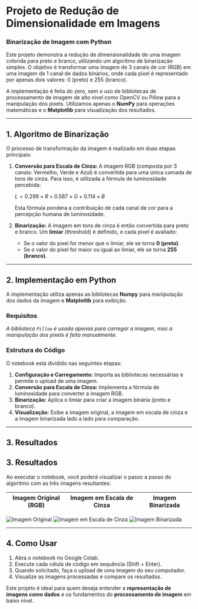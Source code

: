 # Projeto de Redução de Dimensionalidade em Imagens
### Binarização de Imagem com Python

Este projeto demonstra a redução de dimensionalidade de uma imagem colorida para preto e branco, utilizando um algoritmo de binarização simples. O objetivo é transformar uma imagem de 3 canais de cor (RGB) em uma imagem de 1 canal de dados binários, onde cada pixel é representado por apenas dois valores: 0 (preto) e 255 (branco).

A implementação é feita do zero, sem o uso de bibliotecas de processamento de imagem de alto nível como OpenCV ou Pillow para a manipulação dos pixels. Utilizamos apenas o **NumPy** para operações matemáticas e o **Matplotlib** para visualização dos resultados.

---

## 1. Algoritmo de Binarização

O processo de transformação da imagem é realizado em duas etapas principais:

1.  **Conversão para Escala de Cinza:** A imagem RGB (composta por 3 canais: Vermelho, Verde e Azul) é convertida para uma única camada de tons de cinza. Para isso, é utilizada a fórmula de luminosidade percebida:
    
    $L = 0.299 \times R + 0.587 \times G + 0.114 \times B$
    
    Esta fórmula pondera a contribuição de cada canal de cor para a percepção humana de luminosidade.

2.  **Binarização:** A imagem em tons de cinza é então convertida para preto e branco. Um **limiar** (threshold) é definido, e cada pixel é avaliado:
    * Se o valor do pixel for menor que o limiar, ele se torna **0 (preto)**.
    * Se o valor do pixel for maior ou igual ao limiar, ele se torna **255 (branco)**.

---

## 2. Implementação em Python

A implementação utiliza apenas as bibliotecas **Numpy** para manipulação dos dados da imagem e **Matplotlib** para exibição.

### Requisitos
*A biblioteca `Pillow` é usada apenas para carregar a imagem, mas a manipulação dos pixels é feita manualmente.*

### Estrutura do Código

O notebook está dividido nas seguintes etapas:
1.  **Configuração e Carregamento:** Importa as bibliotecas necessárias e permite o upload de uma imagem.
2.  **Conversão para Escala de Cinza:** Implementa a fórmula de luminosidade para converter a imagem RGB.
3.  **Binarização:** Aplica o limiar para criar a imagem binária (preto e branco).
4.  **Visualização:** Exibe a imagem original, a imagem em escala de cinza e a imagem binarizada lado a lado para comparação.

---

## 3. Resultados
## 3. Resultados

Ao executar o notebook, você poderá visualizar o passo a passo do algoritmo com as três imagens resultantes:

| Imagem Original (RGB) | Imagem em Escala de Cinza | Imagem Binarizada |
| :---: | :---: | :---: |
 ![Imagem Original](<img width="276" height="427" alt="download (1)" src="https://github.com/user-attachments/assets/d20c58ad-7490-4cc9-a009-ee1e12e7509a" />
)  ![Imagem em Escala de Cinza](<img width="276" height="427" alt="download (2)" src="https://github.com/user-attachments/assets/e442c51b-c45a-45fa-b041-deaa78e3d7f5" />
) ![Imagem Binarizada](<img width="307" height="427" alt="download (3)" src="https://github.com/user-attachments/assets/ba8f9efc-84ca-4d10-9384-829eda2169e6" />
)
 


---



## 4. Como Usar

1.  Abra o notebook no Google Colab.
2.  Execute cada célula de código em sequência (Shift + Enter).
3.  Quando solicitado, faça o upload de uma imagem do seu computador.
4.  Visualize as imagens processadas e compare os resultados.

Este projeto é ideal para quem deseja entender a **representação de imagens como dados** e os fundamentos do **processamento de imagem** em baixo nível.

